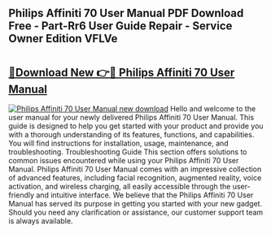 ## Philips Affiniti 70 User Manual PDF Download Free - Part-Rr6 User Guide Repair - Service Owner Edition VFLVe

# <h2><a href="http://cf17315.oget.top/?id=Philips+Affiniti+70+User+Manual">🔗Download New 👉🔴 Philips Affiniti 70 User Manual</a></h2>

[![Philips Affiniti 70 User Manual new download](https://i.imgur.com/5g1atiW.png)](http://cf17315.oget.top/?id=Philips+Affiniti+70+User+Manual)
Hello and welcome to the user manual for your newly delivered Philips Affiniti 70 User Manual. This guide is designed to help you get started with your product and provide you with a thorough understanding of its features, functions, and capabilities. You will find instructions for installation, usage, maintenance, and troubleshooting. Troubleshooting Guide This section offers solutions to common issues encountered while using your Philips Affiniti 70 User Manual. Philips Affiniti 70 User Manual comes with an impressive collection of advanced features, including facial recognition, augmented reality, voice activation, and wireless charging, all easily accessible through the user-friendly and intuitive interface. We believe that the Philips Affiniti 70 User Manual has served its purpose in getting you started with your new gadget. Should you need any clarification or assistance, our customer support team is always available.

